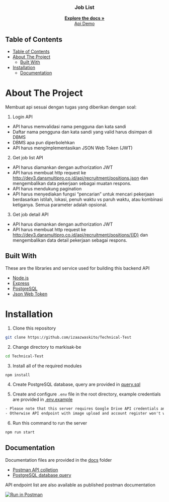 <br />
<p align="center">
  <h3 align="center">Job List</h3>
  <p align="center">
    <a href="https://github.com/izaazwaskito/Technical-Test"><strong>Explore the docs »</strong></a>
    <br />
    <a href="https://technical-test-sable.vercel.app/">Api Demo</a>
  </p>
</p>

## Table of Contents

- [Table of Contents](#table-of-contents)
- [About The Project](#about-the-project)
  - [Built With](#built-with)
- [Installation](#installation)
  - [Documentation](#documentation)

# About The Project

Membuat api sesuai dengan tugas yang diberikan dengan soal:

1. Login API

- API harus memvalidasi nama pengguna dan kata sandi
- Daftar nama pengguna dan kata sandi yang valid harus disimpan di DBMS
- DBMS apa pun diperbolehkan
- API harus mengimplementasikan JSON Web Token (JWT)

2. Get job list API

- API harus diamankan dengan authorization JWT
- API harus membuat http request ke http://dev3.dansmultipro.co.id/api/recruitment/positions.json dan mengembalikan data pekerjaan sebagai muatan respons.
- API harus mendukung pagination
- API harus menyediakan fungsi “pencarian” untuk mencari pekerjaan berdasarkan istilah, lokasi, penuh waktu vs paruh waktu, atau kombinasi ketiganya. Semua parameter adalah opsional.

3. Get job detail API

- API harus diamankan dengan authorization JWT
- API harus membuat http request ke http://dev3.dansmultipro.co.id/api/recruitment/positions/{ID} dan mengembalikan data detail pekerjaan sebagai respons.

## Built With

These are the libraries and service used for building this backend API

- [Node.js](https://nodejs.org)
- [Express](https://expressjs.com)
- [PostgreSQL](https://www.postgresql.org)
- [Json Web Token](https://jwt.io)

# Installation

1. Clone this repository

```sh
git clone https://github.com/izaazwaskito/Technical-Test
```

2. Change directory to markisak-be

```sh
cd Technical-Test
```

3. Install all of the required modules

```sh
npm install
```

4. Create PostgreSQL database, query are provided in [query.sql](./query.sql)

5. Create and configure `.env` file in the root directory, example credentials are provided in [.env.example](./.env.example)

```txt
- Please note that this server requires Google Drive API credentials and Gmail service account
- Otherwise API endpoint with image upload and account register won't work properly
```

6. Run this command to run the server

```sh
npm run start
```

## Documentation

Documentation files are provided in the [docs](./docs) folder

- [Postman API colletion]()
- [PostgreSQL database query](./query.sql)

API endpoint list are also available as published postman documentation

[![Run in Postman](https://run.pstmn.io/button.svg)](https://documenter.getpostman.com/view/27925249/2s9YCBuprb)
